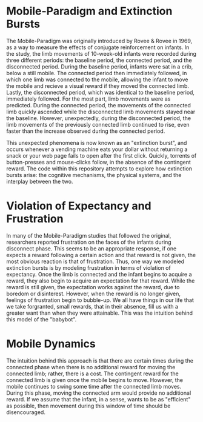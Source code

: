 
# Mobile-Paradigm and Extinction Bursts
  
   The Mobile-Paradigm was originally introduced by Rovee & Rovee in 1969, as a way to measure the effects of conjugate reinforcement on infants.
 In the study, the limb movements of 10-week-old infants were recorded during three different periods: the baseline period, the connected period, and
 the disconnected period. During the baseline period, infants were sat in a crib, below a still mobile. The connected period then immediately followed,
 in which one limb was connected to the mobile, allowing the infant to move the mobile and recieve a visual reward if they moved the connected limb. 
 Lastly, the disconnected period, which was identical to the baseline period, immediately followed. For the most part, limb movements
 were as predicted. During the connected period, the movements of the connected limb quickly ascended while the disconnected limb movements stayed near the 
 baseline. However, unexpectedly, during the disconnected period, the limb movements of the previously connected limb continued to rise, even faster than 
 the increase observed during the connected period. 

   This unexpected phenomena is now known as an "extinction burst", and occurs whenever a vending machine eats your dollar without returning a snack or 
 your web page fails to open after the first click. Quickly, torrents of button-presses and mouse-clicks follow, in the absence of the contingent reward.
 The code within this repository attempts to explore how extinction bursts arise: the cognitive mechanisms, the physical systems, and the interplay 
 between the two.
 
 # Violation of Expectancy and Frustration
  In many of the Mobile-Paradigm studies that followed the original, researchers reported frustration on the faces of the infants during
disconnect phase. This seems to be an appropriate response, if one expects a reward following a certain action and that reward is not given,
the most obvious reaction is that of frustration. Thus, one way we modeled extinction bursts is by modeling frustration in terms of 
violation of expectancy. Once the limb is connected and the infant begins to acquire a reward, they also begin to acquire an expectation 
for that reward. While the reward is still given, the expectation works against the reward, due to boredom or disinterest. However, when the 
reward is no longer given, feelings of frustration begin to bubble-up. We all have things in our life that we take forgranted, 
small rewards, that in their absence, fill us with a greater want than when they were attainable. This was the intuition behind this model
of the "babybot".
 
 # Mobile Dynamics
  The intuition behind this approach is that there are certain times during the connected phase when there is
  no additional reward for moving the connected limb; rather, there is a cost. The contingent reward for the connected
  limb is given once the mobile begins to move. However, the mobile continues to swing some time after the connected limb 
  moves. During this phase, moving the connected arm would provide no additional reward. If we assume that the infant, 
  in a sense, wants to be as "efficient" as possible, then movement during this window of time should be disencouraged.
